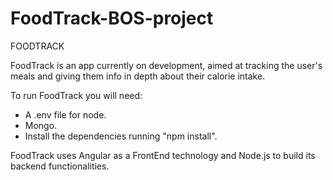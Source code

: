 # FoodTrack-BOS-project

FOODTRACK

FoodTrack is an app currently on development, aimed at tracking the user's meals and giving them info in depth about their calorie intake.

To run FoodTrack you will need:

- A .env file for node.
- Mongo.
- Install the dependencies running "npm install".

FoodTrack uses Angular as a FrontEnd technology and Node.js to build its backend functionalities.
